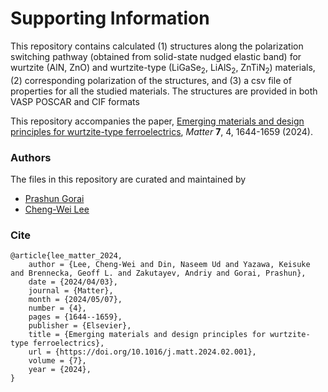 # Supporting Information

This repository contains calculated (1) structures along the polarization switching pathway (obtained from solid-state nudged elastic band) for wurtzite (AlN, ZnO) and wurtzite-type (LiGaSe<sub>2</sub>, LiAlS<sub>2</sub>, ZnTiN<sub>2</sub>) materials, (2) corresponding polarization of the structures, and (3) a csv file of properties for all the studied materials.  The structures are provided in both VASP POSCAR and CIF formats

This repository accompanies the paper, [Emerging materials and design principles for wurtzite-type ferroelectrics](https://doi.org/10.1016/j.matt.2024.02.001), *Matter* **7**, 4, 1644-1659 (2024).


### Authors
The files in this repository are curated and maintained by


* [Prashun Gorai](mailto:pgorai[at]mines[dot]edu)
* [Cheng-Wei Lee](mailto:clee2[at]mines[dot]edu)


### Cite

```
@article{lee_matter_2024,
	author = {Lee, Cheng-Wei and Din, Naseem Ud and Yazawa, Keisuke and Brennecka, Geoff L. and Zakutayev, Andriy and Gorai, Prashun},
	date = {2024/04/03},
	journal = {Matter},
	month = {2024/05/07},
	number = {4},
	pages = {1644--1659},
	publisher = {Elsevier},
	title = {Emerging materials and design principles for wurtzite-type ferroelectrics},
	url = {https://doi.org/10.1016/j.matt.2024.02.001},
	volume = {7},
	year = {2024},
}
```

